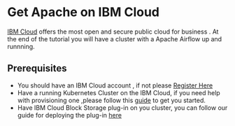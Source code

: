 # Get Apache on IBM Cloud

[IBM Cloud] offers the most open and secure public cloud for business . 
At the end of the tutorial you will have a cluster with a Apache Airflow up and runnning.

## Prerequisites

* You should have an IBM Cloud account , if not please [Register Here]
* Have a running Kubernetes Cluster on the IBM Cloud, if you need help with provisioning one ,please follow this [guide] to get you started.
* Have IBM Cloud Block Storage plug-in on you cluster, you can follow our guide for deploying the plug-in [here]


[IBM Cloud]: <http://cloud.ibm.com>
[Register Here]: <http://cloud.ibm.com/registration>
[guide]: <https://github.com/KissConsult/clusterIBM>
[here]: <https://github.com/KissConsult/IBM-Cloud-Block-Storage-plug-in>
